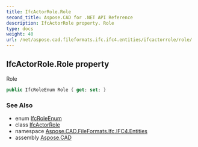 ```yaml
---
title: IfcActorRole.Role
second_title: Aspose.CAD for .NET API Reference
description: IfcActorRole property. Role
type: docs
weight: 40
url: /net/aspose.cad.fileformats.ifc.ifc4.entities/ifcactorrole/role/
---
```

## IfcActorRole.Role property

Role

```csharp
public IfcRoleEnum Role { get; set; }
```

### See Also

* enum [IfcRoleEnum](../../../aspose.cad.fileformats.ifc.ifc4.types/ifcroleenum/)
* class [IfcActorRole](../)
* namespace [Aspose.CAD.FileFormats.Ifc.IFC4.Entities](../../ifcactorrole/)
* assembly [Aspose.CAD](../../../)


